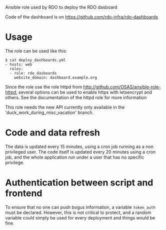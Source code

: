 Ansible role used by RDO to deploy the RDO dasboard

Code of the dashboard is on https://github.com/rdo-infra/rdo-dashboards

# Usage

The role can be used like this:

```
$ cat deploy_dashboards.yml
- hosts: web
  roles:
  - role: rdo_dasboards
    website_domain: dashboard.example.org
```

Since the role use the role httpd from http://github.com/OSAS/ansible-role-httpd,
several options can be used to enable https with letsencrypt and others. See the 
documentation of the httpd role for more information

This role needs the new API currently only available in the
'duck_work_during_misc_vacation' branch.

# Code and data refresh

The data is updated every 15 minutes, using a cron job running as a non privileged
user. The code itself is updated every 20 minutes using a cron job, and the whole 
application run under a user that has no specific privilege.

# Authentication between script and frontend

To ensure that no one can push bogus information, a variable `token_auth` must be declared.
However, this is not critical to protect, and a random variable could simply be used
for every deployment and things would be fine. 
